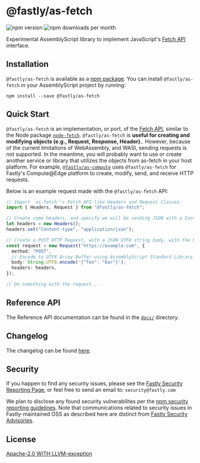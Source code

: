 # @fastly/as-fetch

![npm version](https://img.shields.io/npm/v/@fastly/as-fetch) ![npm downloads per month](https://img.shields.io/npm/dm/@fastly/as-fetch)

Experimental AssemblyScript library to implement JavaScript's [Fetch API](https://developer.mozilla.org/en-US/docs/Web/API/Fetch_API) interface.

## Installation

`@fastly/as-fetch` is available as a [npm package](https://www.npmjs.com/package/@fastly/as-fetch). You can install `@fastly/as-fetch` in your AssemblyScript project by running:

`npm install --save @fastly/as-fetch`

## Quick Start

`@fastly/as-fetch` is an implementation, or port, of the [Fetch API](https://developer.mozilla.org/en-US/docs/Web/API/Fetch_API), similar to the Node package [`node-fetch`](https://www.npmjs.com/package/node-fetch). `@fastly/as-fetch` is **useful for creating and modifying objects (e.g., Request, Response, Header).**. However, because of the current limitations of WebAssembly, and WASI, sending requests is not supported. In the meantime, you will probably want to use or create another service or library that utilizes the objects from as-fetch in your host platform. For example, [`@fastly/as-compute`](https://www.npmjs.com/package/@fastly/as-compute) uses `@fastly/as-fetch` for Fastly's Compute@Edge platform to create, modify, send, and receive HTTP requests.

Below is an example request made with the `@fastly/as-fetch` API:

```typescript
// Import `as-fetch`'s Fetch API-like Headers and Request Classes.
import { Headers, Request } from "@fastly/as-fetch";

// Create some headers, and specify we will be sending JSON with a Content-type HTTP Header.
let headers = new Headers();
headers.set("Content-type", "application/json");

// Create a POST HTTP Request, with a JSON UTF8 string body, with the headers we created.
const request = new Request("https://example.com", {
  method: "POST",
  // Encode to UTF8 Array Buffer using AssemblyScript Standard Library.
  body: String.UTF8.encode('{"foo": "bar"}'),
  headers: headers,
});

// Do something with the request ...
```

## Reference API

The Reference API documentation can be found in the [`docs/`](https://unpkg.com/@fastly/as-fetch/) directory.

## Changelog

The changelog can be found [here](https://unpkg.com/@fastly/as-fetch/CHANGELOG.md).

## Security

If you happen to find any security issues, please see the [Fastly Security Reporting Page](https://www.fastly.com/security/report-security-issue), or feel free to send an email to: `security@fastly.com`

We plan to disclose any found security vulnerabilites per the [npm security reporting guidelines](https://docs.npmjs.com/reporting-a-vulnerability-in-an-npm-package). Note that communications related to security issues in Fastly-maintained OSS as described here are distinct from [Fastly Security Advisories](https://www.fastly.com/security-advisories).

## License

[Apache-2.0 WITH LLVM-exception](./LICENSE)
